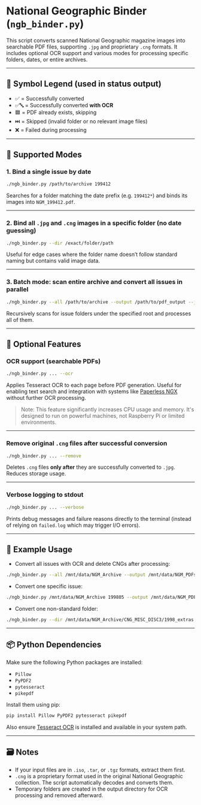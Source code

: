 # National Geographic Binder (`ngb_binder.py`)

This script converts scanned National Geographic magazine images into searchable PDF files, supporting `.jpg` and proprietary `.cng` formats. It includes optional OCR support and various modes for processing specific folders, dates, or entire archives.

---

## 🔰 Symbol Legend (used in status output)

- ✅ = Successfully converted
- ✅🔤 = Successfully converted **with OCR**
- 🟦 = PDF already exists, skipping
- ⏭️ = Skipped (invalid folder or no relevant image files)
- ❌ = Failed during processing

---

## 🔧 Supported Modes

### 1. Bind a single issue by date

```bash
./ngb_binder.py /path/to/archive 199412
```

Searches for a folder matching the date prefix (e.g. `199412*`) and binds its images into `NGM_199412.pdf`.

---

### 2. Bind all `.jpg` and `.cng` images in a specific folder (no date guessing)

```bash
./ngb_binder.py --dir /exact/folder/path
```

Useful for edge cases where the folder name doesn’t follow standard naming but contains valid image data.

---

### 3. Batch mode: scan entire archive and convert all issues in parallel

```bash
./ngb_binder.py --all /path/to/archive --output /path/to/pdf_output --jobs 4
```

Recursively scans for issue folders under the specified root and processes all of them.

---

## 🧠 Optional Features

### OCR support (searchable PDFs)

```bash
./ngb_binder.py ... --ocr
```

Applies Tesseract OCR to each page before PDF generation. Useful for enabling text search and integration with systems like [Paperless NGX](https://github.com/paperless-ngx/paperless-ngx) without further OCR processing.

> Note: This feature significantly increases CPU usage and memory. It's designed to run on powerful machines, not Raspberry Pi or limited environments.

---

### Remove original `.cng` files after successful conversion

```bash
./ngb_binder.py ... --remove
```

Deletes `.cng` files **only after** they are successfully converted to `.jpg`. Reduces storage usage.

---

### Verbose logging to stdout

```bash
./ngb_binder.py ... --verbose
```

Prints debug messages and failure reasons directly to the terminal (instead of relying on `failed.log` which may trigger I/O errors).

---

## 🔡 Example Usage

- Convert all issues with OCR and delete CNGs after processing:

```bash
./ngb_binder.py --all /mnt/data/NGM_Archive --output /mnt/data/NGM_PDFs --ocr --remove --jobs 4
```

- Convert one specific issue:

```bash
./ngb_binder.py /mnt/data/NGM_Archive 199805 --output /mnt/data/NGM_PDFs
```

- Convert one non-standard folder:

```bash
./ngb_binder.py --dir /mnt/data/NGM_Archive/CNG_MISC_DISC3/1998_extras
```

---

## 📦 Python Dependencies

Make sure the following Python packages are installed:

- `Pillow`
- `PyPDF2`
- `pytesseract`
- `pikepdf`

Install them using pip:

```bash
pip install Pillow PyPDF2 pytesseract pikepdf
```

Also ensure [Tesseract OCR](https://github.com/tesseract-ocr/tesseract) is installed and available in your system path.

---

## 🗃 Notes

- If your input files are in `.iso`, `.tar`, or `.tgz` formats, extract them first.
- `.cng` is a proprietary format used in the original National Geographic collection. The script automatically decodes and converts them.
- Temporary folders are created in the output directory for OCR processing and removed afterward.

